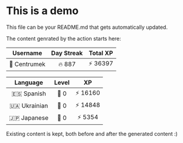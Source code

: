 # This is a demo

This file can be your README.md that gets automatically updated.

The content genrated by the action starts here:

<!--START_SECTION:duolingoStats-->
<!-- Automatically generated with https://github.com/centrumek/duolingo-readme-stats-->

| Username | Day Streak | Total XP |
|:---:|:---:|:---:|
| 👤 Centrumek | 🔥 887 | ⚡ 36397 |

| Language | Level | XP |
|:---:|:---:|:---:|
| 🇪🇸 Spanish | 👑 0 | ⚡ 16160 |
| 🇺🇦 Ukrainian | 👑 0 | ⚡ 14848 |
| 🇯🇵 Japanese | 👑 0 | ⚡ 5354 |

<!--END_SECTION:duolingoStats-->

Existing content is kept, both before and after the generated content :)